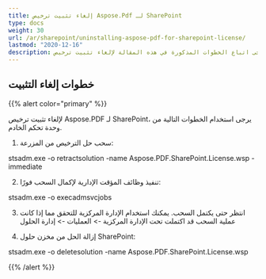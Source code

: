 ```yaml
---
title: إلغاء تثبيت ترخيص Aspose.Pdf لـ SharePoint
type: docs
weight: 30
url: /ar/sharepoint/uninstalling-aspose-pdf-for-sharepoint-license/
lastmod: "2020-12-16"
description: يرجى اتباع الخطوات المذكورة في هذه المقالة لإلغاء تثبيت ترخيص PDF SharePoint API.
---
```


## خطوات إلغاء التثبيت

{{% alert color="primary" %}}

لإلغاء تثبيت ترخيص Aspose.PDF لـ SharePoint، يرجى استخدام الخطوات التالية من وحدة تحكم الخادم.

1. سحب حل الترخيص من المزرعة:

  stsadm.exe -o retractsolution -name Aspose.PDF.SharePoint.License.wsp -immediate

2. تنفيذ وظائف المؤقت الإدارية لإكمال السحب فورًا:

  stsadm.exe -o execadmsvcjobs

3. انتظر حتى يكتمل السحب. يمكنك استخدام الإدارة المركزية للتحقق مما إذا كانت عملية السحب قد اكتملت تحت الإدارة المركزية -> العمليات -> إدارة الحلول

4. إزالة الحل من مخزن حلول SharePoint:

  stsadm.exe -o deletesolution -name Aspose.PDF.SharePoint.License.wsp

{{% /alert %}}